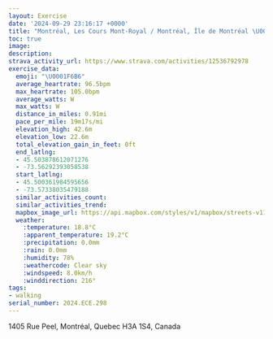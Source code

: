 ```yaml
---
layout: Exercise
date: '2024-09-29 23:16:17 +0000'
title: "Montréal, Les Cours Mont-Royal / Montréal, Île de Montréal \U0001F6B6"
toc: true
image:
description:
strava_activity_url: https://www.strava.com/activities/12536792978
exercise_data:
  emoji: "\U0001F6B6"
  average_heartrate: 96.5bpm
  max_heartrate: 105.0bpm
  average_watts: W
  max_watts: W
  distance_in_miles: 0.91mi
  pace_per_mile: 19m17s/mi
  elevation_high: 42.6m
  elevation_low: 22.6m
  total_elevation_gain_in_feet: 0ft
  end_latlng:
  - 45.503878612071276
  - -73.56292393058538
  start_latlng:
  - 45.500361984595656
  - -73.57338035479188
  similar_activities_count:
  similar_activities_trend:
  mapbox_image_url: https://api.mapbox.com/styles/v1/mapbox/streets-v11/static/path-5+787af2-1.0(_%60vtGlg%60%60MFu%40COISyAwA%7B%40iAkAy%40eBcBW%5BO_%40Io%40Dq%40Lk%40b%40eATo%40Hm%40%3FQCKMMu%40e%40%7B%40y%40yAaAKMAMNw%40%3FMCGMGc%40Iy%40e%40a%40_%40IMEQ),pin-s-s+e5b22e(-73.57063,45.5016),pin-s-f+89ae00(-73.56459,45.504990000000014)/auto/800x800?access_token=pk.eyJ1Ijoiam9zaGJlY2ttYW4iLCJhIjoiY205eWR2aDd1MWZ6djJrbXc4a3M0bWZleiJ9.XiG9OWkNcZk2QzjJbxLB4A
  weather:
    :temperature: 18.8°C
    :apparent_temperature: 19.2°C
    :precipitation: 0.0mm
    :rain: 0.0mm
    :humidity: 78%
    :weathercode: Clear sky
    :windspeed: 8.0km/h
    :winddirection: 216°
tags:
- walking
serial_number: 2024.ECE.298
---
```

1405 Rue Peel, Montréal, Quebec H3A 1S4, Canada
